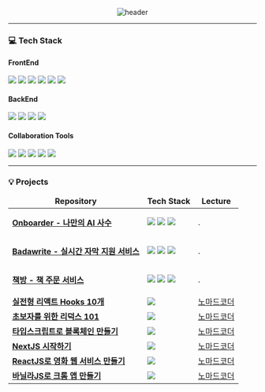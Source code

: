 <div align="center">

![header](https://capsule-render.vercel.app/api?type=Venom&text=Minkyung%20Portpolio%20👋&color=gradient&height=200)

</div>
<hr/>
<h3>💻 Tech Stack</h3>
<h4>FrontEnd</h4>
<p>
<img src="https://img.shields.io/badge/React-61DAFB?style=for-the-badge&logo=React&logoColor=white"/>
<img src="https://img.shields.io/badge/next.js-000000?style=for-the-badge&logo=nextdotjs&logoColor=white"/>
<img src="https://img.shields.io/badge/angular-0F0F11?style=for-the-badge&logo=angular&logoColor=white"/>
<img src="https://img.shields.io/badge/typescript-3178C6?style=for-the-badge&logo=typescript&logoColor=white"/>
<img src="https://img.shields.io/badge/javascript-F7DF1E?style=for-the-badge&logo=javascript&logoColor=white"/>
<img src="https://img.shields.io/badge/tailwindcss-06B6D4?style=for-the-badge&logo=tailwindcss&logoColor=white"/>
</p>
<h4>BackEnd</h4>
<p>
<img src="https://img.shields.io/badge/node.js-339933?style=for-the-badge&logo=nodedotjs&logoColor=white"/>
<img src="https://img.shields.io/badge/mysql-4479A1?style=for-the-badge&logo=mysql&logoColor=white"/>
<img src="https://img.shields.io/badge/aws-232F3E?style=for-the-badge&logo=amazonaws&logoColor=white"/>
<img src="https://img.shields.io/badge/s3-569A31?style=for-the-badge&logo=amazons3&logoColor=white"/>
</p>
<h4>Collaboration Tools</h4>
<p>
<img src="https://img.shields.io/badge/github-181717?style=for-the-badge&logo=github&logoColor=white"/>
<img src="https://img.shields.io/badge/jira-0052CC?style=for-the-badge&logo=jira&logoColor=white"/>
<img src="https://img.shields.io/badge/slack-4A154B?style=for-the-badge&logo=slack&logoColor=white"/>
<img src="https://img.shields.io/badge/figma-F24E1E?style=for-the-badge&logo=figma&logoColor=white"/>
<img src="https://img.shields.io/badge/notion-000000?style=for-the-badge&logo=notion&logoColor=white"/>
</p>
<hr/>
<h3>💡 Projects</h3>

<table>
  <thead align="center">
    <tr border: none;>
      <td><b>Repository</b></td>
      <td><b>Tech Stack</b></td>
      <td><b>Lecture</b></td>
    </tr>
  </thead>
  <tbody>
    <tr>
      <td><a href="https://github.com/minkyung5x5/side-sasu"><b>Onboarder - 나만의 AI 사수</b></a></td>
      <td>
        <p>
        <img src="https://img.shields.io/badge/next.js-000000?style=for-the-badge&logo=nextdotjs&logoColor=white"/>
        <img src="https://img.shields.io/badge/typescript-3178C6?style=for-the-badge&logo=typescript&logoColor=white"/>
        <img src="https://img.shields.io/badge/tailwindcss-06B6D4?style=for-the-badge&logo=tailwindcss&logoColor=white"/>
        </p>
      </td>
      <td>.</td>
    </tr>
    <tr>
      <td><a href="https://github.com/minkyung5x5/side-badawrite"><b>Badawrite - 실시간 자막 지원 서비스</b></a></td>
      <td>
        <p>
        <img src="https://img.shields.io/badge/next.js-000000?style=for-the-badge&logo=nextdotjs&logoColor=white"/>
        <img src="https://img.shields.io/badge/typescript-3178C6?style=for-the-badge&logo=typescript&logoColor=white"/>
        <img src="https://img.shields.io/badge/tailwindcss-06B6D4?style=for-the-badge&logo=tailwindcss&logoColor=white"/>
        </p>
      </td>
      <td>.</td>
    </tr>
    <tr>
      <td><a href="https://github.com/minkyung5x5/side-bookstore"><b>책방 - 책 주문 서비스</b></a></td>
      <td>
        <p>
        <img src="https://img.shields.io/badge/next.js-000000?style=for-the-badge&logo=nextdotjs&logoColor=white"/>
        <img src="https://img.shields.io/badge/typescript-3178C6?style=for-the-badge&logo=typescript&logoColor=white"/>
        <img src="https://img.shields.io/badge/tailwindcss-06B6D4?style=for-the-badge&logo=tailwindcss&logoColor=white"/>
        </p>
      </td>
      <td>.</td>
    </tr>
    <tr>
      <td><a href="https://github.com/minkyung5x5/nomad-hooks"><b>실전형 리액트 Hooks 10개</b></a></td>
      <td><img src="https://img.shields.io/badge/React-61DAFB?style=for-the-badge&logo=React&logoColor=white"/></td>
      <td><a href="https://nomadcoders.co/react-hooks-introduction">노마드코더</a></td>
    </tr>
    <tr>
      <td><a href="https://github.com/minkyung5x5/nomad-redux"><b>초보자를 위한 리덕스 101</b></a></td>
      <td><img src="https://img.shields.io/badge/redux-764ABC?style=for-the-badge&logo=redux&logoColor=white"/></td>
      <td><a href="https://nomadcoders.co/redux-for-beginners">노마드코더</a></td>
    </tr>
    <tr>
      <td><a href="https://github.com/minkyung5x5/nomad-typescript"><b>타입스크립트로 블록체인 만들기</b></a></td>
      <td><img src="https://img.shields.io/badge/typescript-3178C6?style=for-the-badge&logo=typescript&logoColor=white"/></td>
      <td><a href="https://nomadcoders.co/typescript-for-beginners">노마드코더</a></td>
    </tr>
    <tr>
      <td><a href="https://github.com/minkyung5x5/nomad-nextjs"><b>NextJS 시작하기</b></a></td>
      <td><img src="https://img.shields.io/badge/next.js-000000?style=for-the-badge&logo=nextdotjs&logoColor=white"/></td>
      <td><a href="https://nomadcoders.co/nextjs-fundamentals">노마드코더</a></td>
    </tr>
    <tr>
      <td><a href="https://github.com/minkyung5x5/nomad-react"><b>ReactJS로 영화 웹 서비스 만들기</b></a></td>
      <td><img src="https://img.shields.io/badge/React-61DAFB?style=for-the-badge&logo=React&logoColor=white"/></td>
      <td><a href="https://nomadcoders.co/react-for-beginners">노마드코더</a></td>
    </tr>
    <tr>
      <td><a href="https://github.com/minkyung5x5/nomad-javascript"><b>바닐라JS로 크롬 앱 만들기</b></a></td>
      <td><img src="https://img.shields.io/badge/javascript-F7DF1E?style=for-the-badge&logo=javascript&logoColor=white"/></td>
      <td><a href="https://nomadcoders.co/javascript-for-beginners">노마드코더</a></td>
    </tr>
  </tbody>
</table>
